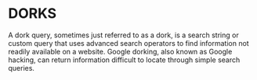 # DORKS
A dork query, sometimes just referred to as a dork, is a search string or custom query that uses advanced search operators to find information not readily available on a website. Google dorking, also known as Google hacking, can return information difficult to locate through simple search queries.

